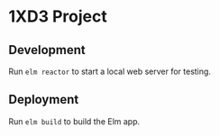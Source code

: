# 1XD3 Project

## Development

Run `elm reactor` to start a local web server for testing.

## Deployment

Run `elm build` to build the Elm app.